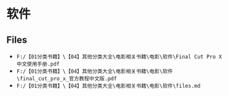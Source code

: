 # 软件

## Files

- `F:/【01分类书籍】\【04】其他分类大全\电影相关书籍\电影\软件\Final Cut Pro X 中文使用手册.pdf`
- `F:/【01分类书籍】\【04】其他分类大全\电影相关书籍\电影\软件\final_cut_pro_x_官方教程中文版.pdf`
- `F:/【01分类书籍】\【04】其他分类大全\电影相关书籍\电影\软件\files.md`

